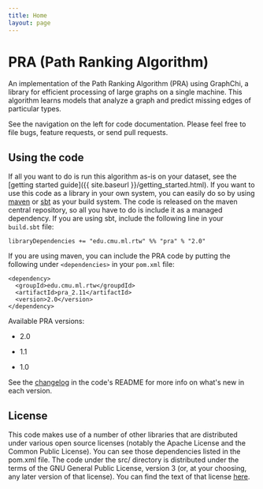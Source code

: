 ```yaml
---
title: Home
layout: page
---
```

# PRA (Path Ranking Algorithm)

An implementation of the Path Ranking Algorithm (PRA) using GraphChi, a library for efficient
processing of large graphs on a single machine.  This algorithm learns models that analyze a graph
and predict missing edges of particular types.

See the navigation on the left for code documentation.  Please feel free to file bugs, feature
requests, or send pull requests.

## Using the code

If all you want to do is run this algorithm as-is on your dataset, see the [getting started
guide]({{ site.baseurl }}/getting_started.html).  If you want to use this code as a library in your
own system, you can easily do so by using [maven](http://maven.apache.org/) or
[sbt](http://www.scala-sbt.org/) as your build system.  The code is released on the maven central
repository, so all you have to do is include it as a managed dependency.  If you are using sbt,
include the following line in your `build.sbt` file:

```
libraryDependencies += "edu.cmu.ml.rtw" %% "pra" % "2.0"
```

If you are using maven, you can include the PRA code by putting the following under
`<dependencies>` in your `pom.xml` file:

```
<dependency>
  <groupId>edu.cmu.ml.rtw</groupdId>
  <artifactId>pra_2.11</artifactId>
  <version>2.0</version>
</dependency>
```

Available PRA versions:

- 2.0

- 1.1

- 1.0

See the [changelog](https://github.com/matt-gardner/pra) in the code's README for more info on
what's new in each version.

## License

This code makes use of a number of other libraries that are distributed under various open source
licenses (notably the Apache License and the Common Public License).  You can see those
dependencies listed in the pom.xml file.  The code under the src/ directory is distributed under
the terms of the GNU General Public License, version 3 (or, at your choosing, any later version of
that license).  You can find the text of that license
[here](http://www.gnu.org/licenses/gpl-3.0.txt).
